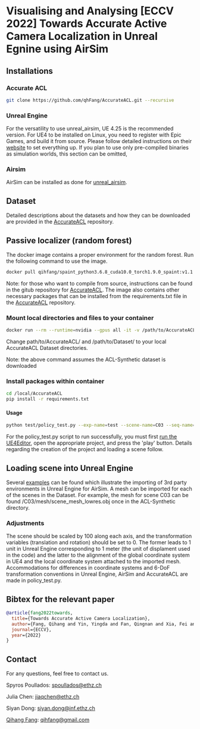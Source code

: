 # Visualising and Analysing [ECCV 2022] Towards Accurate Active Camera Localization in Unreal Egnine using AirSim

## Installations

### Accurate ACL
```bash
git clone https://github.com/qhFang/AccurateACL.git --recursive
```
### Unreal Engine

For the versatility to use unreal_airsim, UE 4.25 is the recommended version. For UE4 to be installed on Linux, you need to register with Epic Games, and build it from source. Please follow detailed instructions on their [website](https://docs.unrealengine.com/4.27/en-US/SharingAndReleasing/Linux/BeginnerLinuxDeveloper/SettingUpAnUnrealWorkflow/) to set everything up. If you plan to use only pre-compiled binaries as simulation worlds, this section can be omitted,

### Airsim

AirSim can be installed as done for [unreal_airsim](https://github.com/ethz-asl/unreal_airsim).

## Dataset

Detailed descriptions about the datasets and how they can be downloaded are provided in the [AccurateACL](https://github.com/qhFang/AccurateACL) repository.

## Passive localizer (random forest)

The docker image contains a proper environment for the random forest. Run the following command to use the image.
```bash
docker pull qihfang/spaint_python3.6.8_cuda10.0_torch1.9.0_spaint:v1.1
```
Note: for those who want to compile from source, instructions can be found in the gitub repository for [AccurateACL](https://github.com/qhFang/AccurateACL). The image also contains other necessary packages that can be installed from the requirements.txt file in the [AccurateACL](https://github.com/qhFang/AccurateACL) repository.

### Mount local directories and files to your container

```bash
docker run --rm --runtime=nvidia --gpus all -it -v /path/to/AccurateACL/:/local/AccurateACL -v /path/to/Dataset/:/local/ACL-Synthetic qihfang/spaint_python3.6.8_cuda10.0_torch1.9.0_spaint:v1.1 bash
```
Change path/to/AccurateACL/ and /path/to/Dataset/ to your local AccurateACL Dataset directories.

Note: the above command assumes the ACL-Synthetic dataset is downloaded

### Install packages within container

```bash
cd /local/AccurateACL
pip install -r requirements.txt 
```

#### Usage

```bash
python test/policy_test.py --exp-name=test --scene-name=C03 --seq-name=seq-50cm-60deg --net-type=uncertainty --env=EnvRelocUncertainty-v0 --ckpt=ckpt/pretrained_model.pkl --cfg=configs/test.yaml --cuda-idx=0 --vistxt
```
For the policy_test.py script to run successfully, you must first [run the UE4Editor](https://docs.unrealengine.com/4.27/en-US/SharingAndReleasing/Linux/BeginnerLinuxDeveloper/SettingUpAnUnrealWorkflow/), open the appropriate project, and press the 'play' button. Details regarding the creation of the project and loading a scene follow.

## Loading scene into Unreal Engine

Several [examples](https://www.youtube.com/watch?v=oR-LXzWENYg) can be found which illustrate the importing of 3rd party environments in Unreal Engine for AirSim. A mesh can be imported for each of the scenes in the Dataset. For example, the mesh for scene C03 can be found /C03/mesh/scene_mesh_lowres.obj once in the ACL-Synthetic directory. 

### Adjustments

The scene should be scaled by 100 along each axis, and the transformation variables (translation and rotation) should be set to 0. The former leads to 1 unit in Unreal Engine corresponding to 1 meter (the unit of displament used in the code) and the latter to the alignment of the global coordinate system in UE4 and the local coordinate system attached to the imported mesh. Accommodations for differences in coordinate systems and 6-DoF transformation conventions in Unreal Engine, AirSim and AccurateACL are made in policy_test.py. 

## Bibtex for the relevant paper
```bibtex
@article{fang2022towards,
  title={Towards Accurate Active Camera Localization},
  author={Fang, Qihang and Yin, Yingda and Fan, Qingnan and Xia, Fei and Dong, Siyan and Wang, Sheng and Wang, Jue and Guibas, Leonidas and Chen, Baoquan},
  journal={ECCV},
  year={2022}
}
```

## Contact
For any questions, feel free to contact us.

Spyros Poullados: [spoullados@ethz.ch](mailto:spoullados@ethz.ch)

Julia Chen: [jiaqchen@ethz.ch](mailto:jiaqchen@ethz.ch)

Siyan Dong: [siyan.dong@inf.ethz.ch](mailto:siyan.dong@inf.ethz.ch)

[Qihang Fang](https://qhfang.github.io/): [qihfang@gmail.com](mailto:qihfang@gmail.com)


